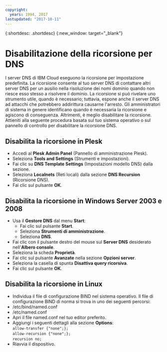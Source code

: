```yaml
---
copyright:
  years: 1994, 2017
lastupdated: "2017-10-11"
---
```


{:shortdesc: .shortdesc}
{:new_window: target="_blank"}

# Disabilitazione della ricorsione per DNS

I server DNS di IBM Cloud eseguono la ricorsione per impostazione predefinita. La ricorsione consente al tuo server DNS di contattare altri server DNS per un ausilio nella risoluzione dei nomi dominio quando non riesce esso stesso a risolvere il dominio. La ricorsione si può rivelare uno strumento utile, quando è necessario; tuttavia, espone anche il server DNS ad attacchi che potrebbero addirittura causarne l'arresto. Gli amministratori di sistema in genere identificano quando è necessaria la ricorsione e agiscono di conseguenza. Altrimenti, è meglio disabilitare la ricorsione. Attieniti alla seguente procedura basata sul tuo sistema operativo o sul pannello di controllo per disabilitare la ricorsione DNS.

## Disabilita la ricorsione in Plesk
* Accedi al **Plesk Admin Panel** (Pannello di amministrazione Plesk).
* Seleziona **Tools and Settings** (Strumenti e impostazioni).
* Fai clic su **DNS Template Settings** (Impostazioni modello DNS) dalla sezione.
* Seleziona **Localnets** (Reti locali) dalla sezione **DNS Recursion** (Ricorsione DNS).
* Fai clic sul pulsante **OK**.

## Disabilita la ricorsione in Windows Server 2003 e 2008

* Usa il **Gestore DNS** dal menu **Start**:
  * Fai clic sul pulsante **Start**.
  * Seleziona **Strumenti di amministrazione**.
  * Seleziona **DNS**.
* Fai clic con il pulsante destro del mouse sul **Server DNS** desiderato nell'**Albero console**.
* Seleziona la scheda **Proprietà**.
* Fai clic sul pulsante **Avanzate** nella sezione **Opzioni server**.
* Seleziona la casella di spunta **Disattiva query ricorsiva**.
* Fai clic sul pulsante **OK**.

## Disabilita la ricorsione in Linux

 * Individua il file di configurazione BIND nel sistema operativo. Il file di configurazione BIND di norma si trova in uno dei seguenti percorsi:
  * /etc/bind/named.conf
  * /etc/named.conf
* Apri il file named.conf nel tuo editor preferito.
* Aggiungi i seguenti dettagli alla sezione **Options**:<br/>`allow-transfer {"none";};`<br/>`allow-recursion {"none";};`<br/>`recursion no;`
* Riavvia il dispositivo.
